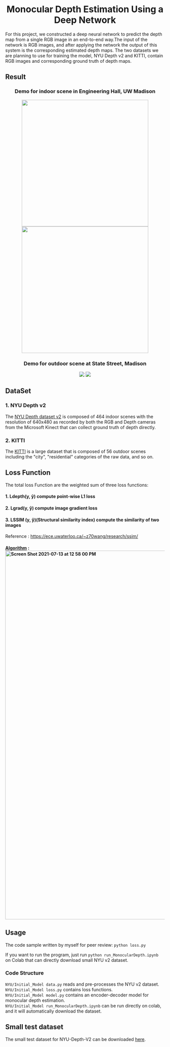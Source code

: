 <h1 align="center">Monocular Depth Estimation Using a Deep Network</h1>
<p>For this project, we constructed a deep neural network to predict the depth map from a single RGB image in an end-to-end way.The input of the network is RGB images, and after applying the network the output of this system is the corresponding estimated depth maps. The two datasets we are planning to use for training the model, NYU Depth v2 and KITTI, contain RGB images and corresponding ground truth of depth maps. </p>

## Result
<h3 align="center"> Demo for indoor scene in Engineering Hall, UW Madison</h3>
<p align="center">
<img src="https://user-images.githubusercontent.com/73271404/128800359-ddf6a52e-6075-4bae-9edb-e2d47b60dd74.gif" width="400"/><img src="https://user-images.githubusercontent.com/73271404/128800367-8877c642-a4e7-4abf-92ca-cf40a32c5fd5.gif" width="400"/>
 </p>
 
 <h3 align="center"> Demo for outdoor scene at State Street, Madison</h3>
<p align="center">
<img src="https://user-images.githubusercontent.com/73271404/128801153-f608a47d-9adf-4cd3-939c-5baa7ed98c2e.gif"/>
 <img src="https://user-images.githubusercontent.com/73271404/128801156-e4efe4ca-a0e0-4a48-a8ee-4aa7f08a972f.gif"/>
 </p>


## DataSet
### 1. NYU Depth v2
The [NYU Depth dataset v2](https://cs.nyu.edu/~silberman/datasets/nyu_depth_v2.html) is composed of 464 indoor scenes with the resolution of 640x480 as recorded by both the RGB and Depth cameras 
from the Microsoft Kinect that can collect ground truth of depth directly. 


### 2. KITTI
The [KITTI](http://www.cvlibs.net/datasets/kitti/) is a large dataset that is composed of 56 outdoor scenes including the "city", "residential" categories of the raw data, and so on. 

## Loss Function
 The total loss Function are the weighted sum of three loss functions:
 #### 1. Ldepth(y, ŷ) compute point-wise L1 loss
 #### 2. Lgrad(y, ŷ) compute image gradient loss
 #### 3. LSSIM (y, ŷ)(Structural similarity index) compute the similarity of two images
  Reference : https://ece.uwaterloo.ca/~z70wang/research/ssim/ 
  
  #### [Algorithm](https://en.wikipedia.org/wiki/Structural_similarity#Algorithm) : <img width="1165" alt="Screen Shot 2021-07-13 at 12 58 00 PM" src="https://user-images.githubusercontent.com/73271404/125504126-4bcbc3ae-b7d3-40e1-b987-989124c17683.png">


## Usage
The code sample written by myself for peer review:
`python loss.py`

If you want to run the program, just run `python run_MonocularDepth.ipynb` on Colab that can directly download small NYU v2 dataset. 

### Code Structure ###
`NYU/Initial_Model data.py` reads and pre-processes the NYU v2 dataset.  
`NYU/Initial_Model loss.py` contains loss functions.  
`NYU/Initial_Model model.py` contains an encoder-decoder model for monocular depth estimation.  
`NYU/Initial_Model run_MonocularDepth.ipynb` can be run directly on colab, and it will automatically download the dataset.  


## Small test dataset
The small test dataset for NYU-Depth-V2 can be downloaded [here](https://drive.google.com/file/d/1HFAsEQCDUx0UC63Yv5uKE2Z5Z9cKDMV0/view?usp=sharing).
